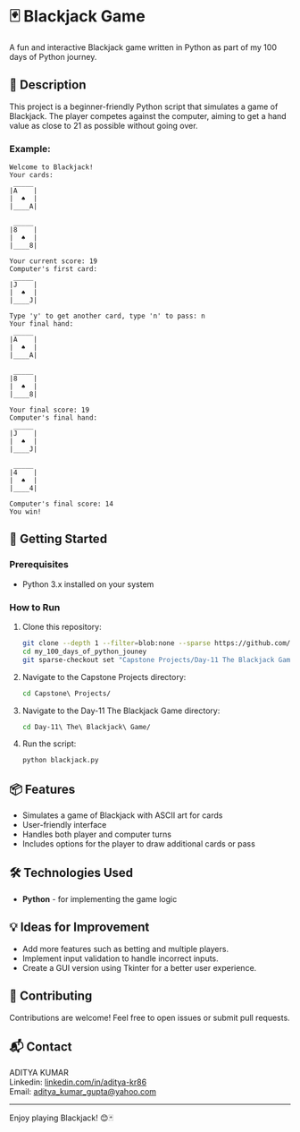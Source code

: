 # 🃏 Blackjack Game

A fun and interactive Blackjack game written in Python as part of my 100 days of Python journey.

## 📜 Description

This project is a beginner-friendly Python script that simulates a game of Blackjack. The player competes against the computer, aiming to get a hand value as close to 21 as possible without going over.

### Example:
```
Welcome to Blackjack!
Your cards:
 _____
|A    |
|  ♠  |
|____A|

 _____
|8    |
|  ♠  |
|____8|

Your current score: 19
Computer's first card:
 _____
|J    |
|  ♠  |
|____J|

Type 'y' to get another card, type 'n' to pass: n
Your final hand:
 _____
|A    |
|  ♠  |
|____A|

 _____
|8    |
|  ♠  |
|____8|

Your final score: 19
Computer's final hand:
 _____
|J    |
|  ♠  |
|____J|

 _____
|4    |
|  ♠  |
|____4|

Computer's final score: 14
You win!
```

## 🚀 Getting Started

### Prerequisites

- Python 3.x installed on your system

### How to Run

1. Clone this repository:
   ```bash
   git clone --depth 1 --filter=blob:none --sparse https://github.com/aditya-kr86/my_100_days_of_python_jouney.git
   cd my_100_days_of_python_jouney
   git sparse-checkout set "Capstone Projects/Day-11 The Blackjack Game"
   ```
2. Navigate to the Capstone Projects directory:
   ```bash
   cd Capstone\ Projects/
   ```
3. Navigate to the Day-11 The Blackjack Game directory:
   ```bash
   cd Day-11\ The\ Blackjack\ Game/
   ```
4. Run the script:
   ```bash
   python blackjack.py
   ```

## 📦 Features

- Simulates a game of Blackjack with ASCII art for cards
- User-friendly interface
- Handles both player and computer turns
- Includes options for the player to draw additional cards or pass

## 🛠️ Technologies Used

- **Python** - for implementing the game logic

## 💡 Ideas for Improvement

- Add more features such as betting and multiple players.
- Implement input validation to handle incorrect inputs.
- Create a GUI version using Tkinter for a better user experience.

## 🤝 Contributing

Contributions are welcome! Feel free to open issues or submit pull requests.

## 📬 Contact

ADITYA KUMAR  
Linkedin: [linkedin.com/in/aditya-kr86](http://linkedin.com/in/aditya-kr86)  
Email: [aditya_kumar_gupta@yahoo.com](mailto:aditya_kumar_gupta@yahoo.com)

---

Enjoy playing Blackjack! 😊🃏
